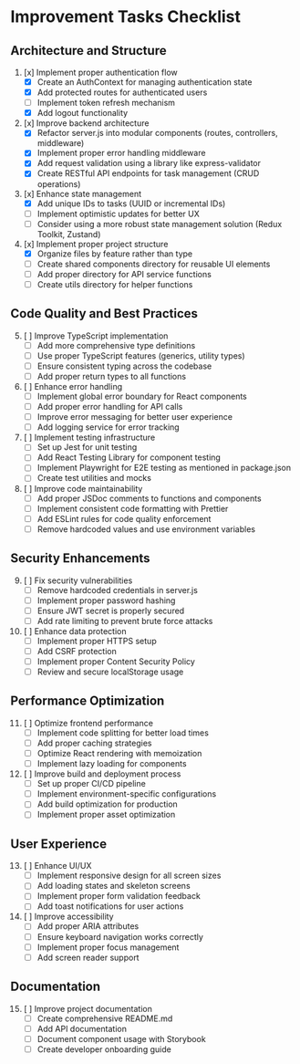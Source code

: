# Improvement Tasks Checklist

## Architecture and Structure

1. [x] Implement proper authentication flow
   - [x] Create an AuthContext for managing authentication state
   - [x] Add protected routes for authenticated users
   - [ ] Implement token refresh mechanism
   - [x] Add logout functionality

2. [x] Improve backend architecture
   - [x] Refactor server.js into modular components (routes, controllers, middleware)
   - [x] Implement proper error handling middleware
   - [x] Add request validation using a library like express-validator
   - [x] Create RESTful API endpoints for task management (CRUD operations)

3. [x] Enhance state management
   - [x] Add unique IDs to tasks (UUID or incremental IDs)
   - [ ] Implement optimistic updates for better UX
   - [ ] Consider using a more robust state management solution (Redux Toolkit, Zustand)

4. [x] Implement proper project structure
   - [x] Organize files by feature rather than type
   - [ ] Create shared components directory for reusable UI elements
   - [ ] Add proper directory for API service functions
   - [ ] Create utils directory for helper functions

## Code Quality and Best Practices

5. [ ] Improve TypeScript implementation
   - [ ] Add more comprehensive type definitions
   - [ ] Use proper TypeScript features (generics, utility types)
   - [ ] Ensure consistent typing across the codebase
   - [ ] Add proper return types to all functions

6. [ ] Enhance error handling
   - [ ] Implement global error boundary for React components
   - [ ] Add proper error handling for API calls
   - [ ] Improve error messaging for better user experience
   - [ ] Add logging service for error tracking

7. [ ] Implement testing infrastructure
   - [ ] Set up Jest for unit testing
   - [ ] Add React Testing Library for component testing
   - [ ] Implement Playwright for E2E testing as mentioned in package.json
   - [ ] Create test utilities and mocks

8. [ ] Improve code maintainability
   - [ ] Add proper JSDoc comments to functions and components
   - [ ] Implement consistent code formatting with Prettier
   - [ ] Add ESLint rules for code quality enforcement
   - [ ] Remove hardcoded values and use environment variables

## Security Enhancements

9. [ ] Fix security vulnerabilities
   - [ ] Remove hardcoded credentials in server.js
   - [ ] Implement proper password hashing
   - [ ] Ensure JWT secret is properly secured
   - [ ] Add rate limiting to prevent brute force attacks

10. [ ] Enhance data protection
    - [ ] Implement proper HTTPS setup
    - [ ] Add CSRF protection
    - [ ] Implement proper Content Security Policy
    - [ ] Review and secure localStorage usage

## Performance Optimization

11. [ ] Optimize frontend performance
    - [ ] Implement code splitting for better load times
    - [ ] Add proper caching strategies
    - [ ] Optimize React rendering with memoization
    - [ ] Implement lazy loading for components

12. [ ] Improve build and deployment process
    - [ ] Set up proper CI/CD pipeline
    - [ ] Implement environment-specific configurations
    - [ ] Add build optimization for production
    - [ ] Implement proper asset optimization

## User Experience

13. [ ] Enhance UI/UX
    - [ ] Implement responsive design for all screen sizes
    - [ ] Add loading states and skeleton screens
    - [ ] Implement proper form validation feedback
    - [ ] Add toast notifications for user actions

14. [ ] Improve accessibility
    - [ ] Add proper ARIA attributes
    - [ ] Ensure keyboard navigation works correctly
    - [ ] Implement proper focus management
    - [ ] Add screen reader support

## Documentation

15. [ ] Improve project documentation
    - [ ] Create comprehensive README.md
    - [ ] Add API documentation
    - [ ] Document component usage with Storybook
    - [ ] Create developer onboarding guide
